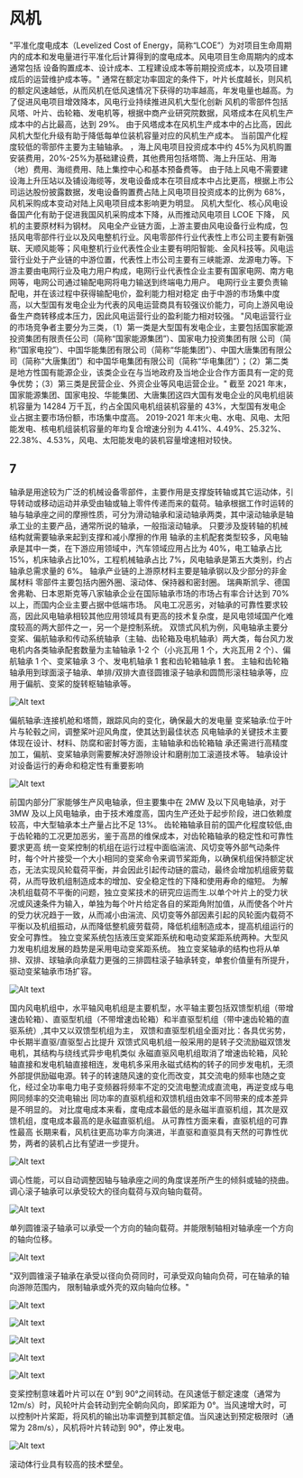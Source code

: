 # 风机


"平准化度电成本（Levelized Cost of Energy，简称“LCOE”）为对项目生命周期内的成本和发电量进行平准化后计算得到的度电成本。风电项目生命周期内的成本通常包括
设备购置成本、设计成本、工程建设成本等前期投资成本，以及项目建成后的运营维护成本等。"
通常在额定功率固定的条件下，叶片长度越长，则风机的额定风速越低，从而风机在低风速情况下获得的功率越高，年发电量也越高。为了促进风电项目增效降本，风电行业持续推进风机大型化创新
风机的零部件包括风塔、叶片、齿轮箱、发电机等，根据中商产业研究院数据，风塔成本在风机生产成本中的占比最高，达到 29%。
由于风塔成本在风机生产成本中的占比高，因此风机大型化升级有助于降低每单位装机容量对应的风机生产成本。
当前国产化程度较低的零部件主要为主轴轴承。
，海上风电项目投资成本中约 45%为风机购置安装费用，20%-25%为基础建设费，其他费用包括塔筒、海上升压站、用海（地）费用、海缆费用、陆上集控中心和基本预备费等。
由于陆上风电不需要建设海上升压站以及铺设海缆等，发电设备成本在项目成本中占比更高，根据上市公司运达股份披露数据，发电设备购置费占陆上风电项目投资成本的比例为 68%，风机采购成本变动对陆上风电项目成本影响更为明显。
风机大型化、核心风电设备国产化有助于促进我国风机采购成本下降，从而推动风电项目 LCOE 下降，
风机的主要原材料为钢材。
风电全产业链方面，上游主要由风电设备行业构成，包括风电零部件行业以及风电整机行业。风电零部件行业代表性上市公司主要有新强联、天顺风能等；风电整机行业代表性企业主要有明阳智能、金风科技等。风电运营行业处于产业链的中游位置，代表性上市公司主要有三峡能源、龙源电力等。下游主要由电网行业及电力用户构成，电网行业代表性企业主要有国家电网、南方电网等，电网公司通过输配电网将电力输送到终端电力用户。
电网行业主要负责输配电，并在该过程中获得输配电价，盈利能力相对稳定
由于中游的市场集中度高，以大型国有发电企业为代表的风电运营商具有较强议价能力，可向上游风电设备生产商转移成本压力，因此风电运营行业的盈利能力相对较强。
"风电运营行业的市场竞争者主要分为三类，（1）第一类是大型国有发电企业，主要包括国家能源投资集团有限责任公司（简称“国家能源集团”）、国家电力投资集团有限
公司（简称“国家电投”）、中国华能集团有限公司（简称“华能集团”）、中国大唐集团有限公司（简称“大唐集团”）和中国华电集团有限公司（简称“华电集团”）；（2）第二类是地方性国有能源企业，该类企业在与当地政府及当地企业合作方面具有一定的竞争优势；（3）第三类是民营企业、外资企业等风电运营企业。"
截至 2021 年末，国家能源集团、国家电投、华能集团、大唐集团这四大国有发电企业的风电机组装机容量为 14284 万千瓦，约占全国风电机组装机容量的 43%，大型国有发电企业占据主要市场份额，市场集中度高。
2019-2021 年末火电、水电、风电、太阳能发电、核电机组装机容量的年均复合增速分别为 4.41%、4.49%、25.32%、22.38%、4.53%，风电、太阳能发电的装机容量增速相对较快。

## 7

轴承是用途较为广泛的机械设备零部件，主要作用是支撑旋转轴或其它运动体，引导转动或移动运动并承受由轴或轴上零件传递而来的载荷。轴承根据工作时运转的轴与轴承座之间的摩擦性质，可分为滑动轴承和滚动轴承两类，其中滚动轴承是轴承工业的主要产品，通常所说的轴承，一般指滚动轴承。
只要涉及旋转轴的机械结构就需要轴承来起到支撑和减小摩擦的作用
轴承的主机配套类型较多，风电轴承是其中一类，在下游应用领域中，汽车领域应用占比为 40%，电工轴承占比 15%，机床轴承占比10%，工程机械轴承占比 7%，风电轴承是第五大类别，约占轴承总需求量的 6%。
轴承产业链的上游原材料主要是轴承钢以及少部分的非金属材料
零部件主要包括内圈外圈、滚动体、保持器和密封圈。
瑞典斯凯孚、德国舍弗勒、日本恩斯克等八家轴承企业在国际轴承市场的市场占有率合计达到 70%以上，而国内企业主要占据中低端市场。
风电工况恶劣，对轴承的可靠性要求较高，因此风电轴承相较其他应用领域具有更高的技术复杂度，是风电领域国产化难度较高的两大部件之一，另一个是控制系统。
双馈式风机为例，风电轴承主要分变桨、偏航轴承和传动系统轴承（主轴、齿轮箱及电机轴承）两大类，每台风力发电机内各类轴承配套数量为主轴轴承 1-2 个（小兆瓦用 1 个，大兆瓦用 2 个）、偏航轴承 1 个、变桨轴承 3 个、发电机轴承 1 套和齿轮箱轴承 1 套。
主轴和齿轮箱轴承用到球面滚子轴承、单排/双排大直径圆锥滚子轴承和圆筒形滚柱轴承等，应用于偏航、变桨的旋转枢轴轴承等。

![Alt text](/assets/images/风机wiki/image-3.png)

偏航轴承:连接机舱和塔筒，跟踪风向的变化，确保最大的发电量
变桨轴承:位于叶片与轮毂之间，调整桨叶迎风角度，使其达到最佳状态
风电轴承的关键技术主要体现在设计、材料、防腐和密封等方面，主轴轴承和齿轮箱轴 承还需进行高精度加工，偏航、变桨轴承则需要解决好游隙设计和磨削加工滚道技术等。
轴承设计对设备运行的寿命和稳定性有重要影响

![Alt text](/assets/images/风机wiki/image-4.png)

前国内部分厂家能够生产风电轴承，但主要集中在 2MW 及以下风电轴承，对于 3MW 及以上风电轴承，由于技术难度高，国内生产还处于起步阶段，进口依赖度较高，中大型轴承本土产量占比不足 13%。
齿轮箱轴承目前的国产化程度较低,由于齿轮箱的工况更加恶劣，鉴于高昂的维保成本，对齿轮箱轴承的稳定性和可靠性要求更高
统一变桨控制的机组在运行过程中面临湍流、风切变等外部气动条件时，每个叶片接受一个大小相同的变桨命令来调节桨距角，以确保机组保持额定状态，无法实现风轮载荷平衡，并会因此引起传动链的震动，最终会增加机组疲劳载荷，从而导致机组制造成本的增加、安全稳定性的下降和使用寿命的缩短。
为解决机组载荷不平衡的问题，独立变桨技术的研究应运而生.以单个叶片上的受力状况或风速条件为输入，单独为每个叶片给定各自的桨距角附加值，从而使各个叶片的受力状况趋于一致，从而减小由湍流、风切变等外部因素引起的风轮面内载荷不平衡以及机组振动，从而降低整机疲劳载荷，降低机组制造成本，提高机组运行的安全可靠性。
独立变桨系统包括液压变桨距系统和电动变桨距系统两种。大型风力发电机组发展的趋势是采用电动变桨距系统。
独立变桨轴承的结构也将从单排、双排、球轴承向承载力更强的三排圆柱滚子轴承转变，单套价值量有所提升，驱动变桨轴承市场扩容。

![Alt text](/assets/images/风机wiki/image-5.png)

国内风电机组中，水平轴风电机组是主要机型，水平轴主要包括双馈型机组（带增速齿轮箱）、直驱型机组（不带增速齿轮箱）和半直驱型机组（带中速齿轮箱的直驱系统）,其中又以双馈型机组为主，
双馈和直驱型机组全面对比：各具优劣势，中长期半直驱/直驱型占比提升
双馈式风电机组一般采用的是转子交流励磁双馈发电机，其结构与绕线式异步电机类似
永磁直驱风电机组取消了增速齿轮箱，风轮轴直接和发电机轴直接相连，发电机多采用永磁式结构的转子的同步发电机，无须外部提供励磁电源。转子的转速随风速的变化而改变，其交流电的频率也随之变化，经过全功率电力电子变频器将频率不定的交流电整流成直流电，再逆变成与电网同频率的交流电输出
同功率的直驱机组和双馈机组由效率不同带来的成本差异是不明显的。
对比度电成本来看，度电成本最低的是永磁半直驱机组，其次是双馈机组，度电成本最高的是永磁直驱机组。
从可靠性方面来看，直驱机组的可靠性最高
长期来看，风机往更高功率方向演进，半直驱和直驱具有天然的可靠性优势，两者的装机占比有望进一步提升。

![Alt text](/assets/images/风机wiki/image-6.png)

调心性能，可以自动调整因轴与轴承座之间的角度误差所产生的倾斜或轴的挠曲。
调心滚子轴承可以承受较大的径向载荷与双向轴向载荷。

![Alt text](/assets/images/风机wiki/image-7.png)

单列圆锥滚子轴承可以承受一个方向的轴向载荷。并能限制轴相对轴承座一个方向的轴向位移。

![Alt text](/assets/images/风机wiki/image-8.png)

"双列圆锥滚子轴承在承受以径向负荷同时，可承受双向轴向负荷，可在轴承的轴向游隙范围内，
限制轴承或外壳的双向轴向位移。"

![Alt text](/assets/images/风机wiki/image-9.png)

![Alt text](/assets/images/风机wiki/image-10.png)

![Alt text](/assets/images/风机wiki/image-11.png)

![Alt text](/assets/images/风机wiki/image-12.png)

![Alt text](/assets/images/风机wiki/image-13.png)

变桨控制意味着叶片可以在 0°到 90°之间转动。在风速低于额定速度（通常为 12m/s）时，风轮叶片会转动到完全朝向风向，即桨距为 0°。当风速增大时，可以控制叶片桨距，将风机的输出功率调整到其额定值。当风速达到预定极限时（通常为 28m/s），风机将叶片转动到 90°，停止发电。

![Alt text](/assets/images/风机wiki/image-14.png)

滚动体行业具有较高的技术壁垒。